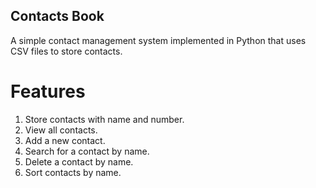 ## Contacts Book
A simple contact management system implemented in Python that uses CSV files to store contacts.

# Features
1. Store contacts with name and number.
2. View all contacts.
3. Add a new contact.
4. Search for a contact by name.
5. Delete a contact by name.
6. Sort contacts by name.